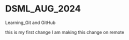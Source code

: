 # DSML_AUG_2024
 Learning_Git and GitHub
 
this is my first change
I am making this change on remote
